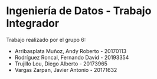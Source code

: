 # Ingeniería de Datos - Trabajo Integrador
Trabajo realizado por el grupo 6:
- Arribasplata Muñoz, Andy Roberto - 20170113
- Rodríguez Roncal, Fernando David - 20193354
- Trujillo Lou, Diego Alberto - 20173965
- Vargas Zarpan, Javier Antonio - 20171632
